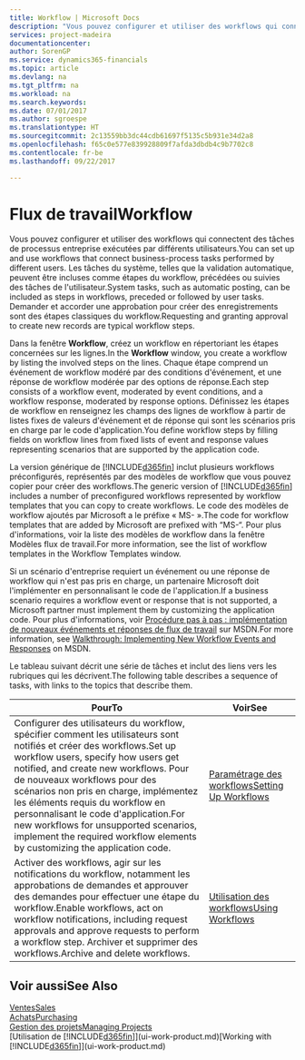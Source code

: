 ```yaml
---
title: Workflow | Microsoft Docs
description: "Vous pouvez configurer et utiliser des workflows qui connectent des tâches de processus entreprise exécutées par différents utilisateurs. Les tâches du système, telles que la validation automatique, peuvent être incluses comme étapes du workflow, précédées ou suivies des tâches de l'utilisateur. Demander et accorder une approbation pour créer des enregistrements sont des étapes classiques du workflow."
services: project-madeira
documentationcenter: 
author: SorenGP
ms.service: dynamics365-financials
ms.topic: article
ms.devlang: na
ms.tgt_pltfrm: na
ms.workload: na
ms.search.keywords: 
ms.date: 07/01/2017
ms.author: sgroespe
ms.translationtype: HT
ms.sourcegitcommit: 2c13559bb3dc44cdb61697f5135c5b931e34d2a8
ms.openlocfilehash: f65c0e577e839928809f7afda3dbdb4c9b7702c8
ms.contentlocale: fr-be
ms.lasthandoff: 09/22/2017

---
```

# <a name="workflow"></a><span data-ttu-id="002a5-105">Flux de travail</span><span class="sxs-lookup"><span data-stu-id="002a5-105">Workflow</span></span>
<span data-ttu-id="002a5-106">Vous pouvez configurer et utiliser des workflows qui connectent des tâches de processus entreprise exécutées par différents utilisateurs.</span><span class="sxs-lookup"><span data-stu-id="002a5-106">You can set up and use workflows that connect business-process tasks performed by different users.</span></span> <span data-ttu-id="002a5-107">Les tâches du système, telles que la validation automatique, peuvent être incluses comme étapes du workflow, précédées ou suivies des tâches de l'utilisateur.</span><span class="sxs-lookup"><span data-stu-id="002a5-107">System tasks, such as automatic posting, can be included as steps in workflows, preceded or followed by user tasks.</span></span> <span data-ttu-id="002a5-108">Demander et accorder une approbation pour créer des enregistrements sont des étapes classiques du workflow.</span><span class="sxs-lookup"><span data-stu-id="002a5-108">Requesting and granting approval to create new records are typical workflow steps.</span></span>  

 <span data-ttu-id="002a5-109">Dans la fenêtre **Workflow**, créez un workflow en répertoriant les étapes concernées sur les lignes.</span><span class="sxs-lookup"><span data-stu-id="002a5-109">In the **Workflow** window, you create a workflow by listing the involved steps on the lines.</span></span> <span data-ttu-id="002a5-110">Chaque étape comprend un événement de workflow modéré par des conditions d'événement, et une réponse de workflow modérée par des options de réponse.</span><span class="sxs-lookup"><span data-stu-id="002a5-110">Each step consists of a workflow event, moderated by event conditions, and a workflow response, moderated by response options.</span></span> <span data-ttu-id="002a5-111">Définissez les étapes de workflow en renseignez les champs des lignes de workflow à partir de listes fixes de valeurs d'événement et de réponse qui sont les scénarios pris en charge par le code d'application.</span><span class="sxs-lookup"><span data-stu-id="002a5-111">You define workflow steps by filling fields on workflow lines from fixed lists of event and response values representing scenarios that are supported by the application code.</span></span>  

 <span data-ttu-id="002a5-112">La version générique de [!INCLUDE[d365fin](includes/d365fin_md.md)] inclut plusieurs workflows préconfigurés, représentés par des modèles de workflow que vous pouvez copier pour créer des workflows.</span><span class="sxs-lookup"><span data-stu-id="002a5-112">The generic version of [!INCLUDE[d365fin](includes/d365fin_md.md)] includes a number of preconfigured workflows represented by workflow templates that you can copy to create workflows.</span></span> <span data-ttu-id="002a5-113">Le code des modèles de workflow ajoutés par Microsoft a le préfixe « MS- ».</span><span class="sxs-lookup"><span data-stu-id="002a5-113">The code for workflow templates that are added by Microsoft are prefixed with “MS-“.</span></span> <span data-ttu-id="002a5-114">Pour plus d'informations, voir la liste des modèles de workflow dans la fenêtre Modèles flux de travail.</span><span class="sxs-lookup"><span data-stu-id="002a5-114">For more information, see the list of workflow templates in the Workflow Templates window.</span></span>  

 <span data-ttu-id="002a5-115">Si un scénario d'entreprise requiert un événement ou une réponse de workflow qui n'est pas pris en charge, un partenaire Microsoft doit l'implémenter en personnalisant le code de l'application.</span><span class="sxs-lookup"><span data-stu-id="002a5-115">If a business scenario requires a workflow event or response that is not supported, a Microsoft partner must implement them by customizing the application code.</span></span> <span data-ttu-id="002a5-116">Pour plus d'informations, voir [Procédure pas à pas : implémentation de nouveaux événements et réponses de flux de travail](https://msdn.microsoft.com/en-us/library/mt574349.aspx) sur MSDN.</span><span class="sxs-lookup"><span data-stu-id="002a5-116">For more information, see [Walkthrough: Implementing New Workflow Events and Responses](https://msdn.microsoft.com/en-us/library/mt574349.aspx) on MSDN.</span></span>  

 <span data-ttu-id="002a5-117">Le tableau suivant décrit une série de tâches et inclut des liens vers les rubriques qui les décrivent.</span><span class="sxs-lookup"><span data-stu-id="002a5-117">The following table describes a sequence of tasks, with links to the topics that describe them.</span></span>  

|<span data-ttu-id="002a5-118">**Pour**</span><span class="sxs-lookup"><span data-stu-id="002a5-118">**To**</span></span>|<span data-ttu-id="002a5-119">**Voir**</span><span class="sxs-lookup"><span data-stu-id="002a5-119">**See**</span></span>|  
|------------|-------------|  
|<span data-ttu-id="002a5-120">Configurer des utilisateurs du workflow, spécifier comment les utilisateurs sont notifiés et créer des workflows.</span><span class="sxs-lookup"><span data-stu-id="002a5-120">Set up workflow users, specify how users get notified, and create new workflows.</span></span> <span data-ttu-id="002a5-121">Pour de nouveaux workflows pour des scénarios non pris en charge, implémentez les éléments requis du workflow en personnalisant le code d'application.</span><span class="sxs-lookup"><span data-stu-id="002a5-121">For new workflows for unsupported scenarios, implement the required workflow elements by customizing the application code.</span></span>|[<span data-ttu-id="002a5-122">Paramétrage des workflows</span><span class="sxs-lookup"><span data-stu-id="002a5-122">Setting Up Workflows</span></span>](across-set-up-workflows.md)|  
|<span data-ttu-id="002a5-123">Activer des workflows, agir sur les notifications du workflow, notamment les approbations de demandes et approuver des demandes pour effectuer une étape du workflow.</span><span class="sxs-lookup"><span data-stu-id="002a5-123">Enable workflows, act on workflow notifications, including request approvals and approve requests to perform a workflow step.</span></span> <span data-ttu-id="002a5-124">Archiver et supprimer des workflows.</span><span class="sxs-lookup"><span data-stu-id="002a5-124">Archive and delete workflows.</span></span>|[<span data-ttu-id="002a5-125">Utilisation des workflows</span><span class="sxs-lookup"><span data-stu-id="002a5-125">Using Workflows</span></span>](across-use-workflows.md)|  

## <a name="see-also"></a><span data-ttu-id="002a5-126">Voir aussi</span><span class="sxs-lookup"><span data-stu-id="002a5-126">See Also</span></span>  
[<span data-ttu-id="002a5-127">Ventes</span><span class="sxs-lookup"><span data-stu-id="002a5-127">Sales</span></span>](sales-manage-sales.md)  
[<span data-ttu-id="002a5-128">Achats</span><span class="sxs-lookup"><span data-stu-id="002a5-128">Purchasing</span></span>](purchasing-manage-purchasing.md)  
[<span data-ttu-id="002a5-129">Gestion des projets</span><span class="sxs-lookup"><span data-stu-id="002a5-129">Managing Projects</span></span>](projects-manage-projects.md)  
<span data-ttu-id="002a5-130">[Utilisation de [!INCLUDE[d365fin](includes/d365fin_md.md)]](ui-work-product.md)</span><span class="sxs-lookup"><span data-stu-id="002a5-130">[Working with [!INCLUDE[d365fin](includes/d365fin_md.md)]](ui-work-product.md)</span></span>

